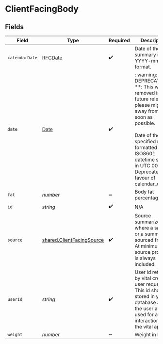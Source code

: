 # ClientFacingBody


## Fields

| Field                                                                                                                                                                                                                                            | Type                                                                                                                                                                                                                                             | Required                                                                                                                                                                                                                                         | Description                                                                                                                                                                                                                                      |
| ------------------------------------------------------------------------------------------------------------------------------------------------------------------------------------------------------------------------------------------------ | ------------------------------------------------------------------------------------------------------------------------------------------------------------------------------------------------------------------------------------------------ | ------------------------------------------------------------------------------------------------------------------------------------------------------------------------------------------------------------------------------------------------ | ------------------------------------------------------------------------------------------------------------------------------------------------------------------------------------------------------------------------------------------------ |
| `calendarDate`                                                                                                                                                                                                                                   | [RFCDate](../../types/rfcdate.md)                                                                                                                                                                                                                | :heavy_check_mark:                                                                                                                                                                                                                               | Date of the summary in the YYYY-mm-dd format.                                                                                                                                                                                                    |
| ~~`date`~~                                                                                                                                                                                                                                       | [Date](https://developer.mozilla.org/en-US/docs/Web/JavaScript/Reference/Global_Objects/Date)                                                                                                                                                    | :heavy_check_mark:                                                                                                                                                                                                                               | : warning: ** DEPRECATED **: This will be removed in a future release, please migrate away from it as soon as possible.<br/><br/>Date of the specified record, formatted as ISO8601 datetime string in UTC 00:00. Deprecated in favour of calendar_date. |
| `fat`                                                                                                                                                                                                                                            | *number*                                                                                                                                                                                                                                         | :heavy_minus_sign:                                                                                                                                                                                                                               | Body fat percentage::perc                                                                                                                                                                                                                        |
| `id`                                                                                                                                                                                                                                             | *string*                                                                                                                                                                                                                                         | :heavy_check_mark:                                                                                                                                                                                                                               | N/A                                                                                                                                                                                                                                              |
| `source`                                                                                                                                                                                                                                         | [shared.ClientFacingSource](../../models/shared/clientfacingsource.md)                                                                                                                                                                           | :heavy_check_mark:                                                                                                                                                                                                                               | Source summarizes where a sample or a summary is sourced from.<br/>At minimum, the source provider is always included.                                                                                                                           |
| `userId`                                                                                                                                                                                                                                         | *string*                                                                                                                                                                                                                                         | :heavy_check_mark:                                                                                                                                                                                                                               | User id returned by vital create user request. This id should be stored in your database against the user and used for all interactions with the vital api.                                                                                      |
| `weight`                                                                                                                                                                                                                                         | *number*                                                                                                                                                                                                                                         | :heavy_minus_sign:                                                                                                                                                                                                                               | Weight in kg::kg                                                                                                                                                                                                                                 |